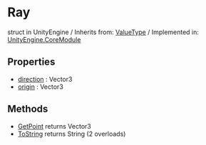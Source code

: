 # Ray
struct in UnityEngine
 / Inherits from: <a href="https://docs.unity3d.com/6000.1/Documentation/ScriptReference/ValueType.html">ValueType</a> / Implemented in: <a href="https://docs.unity3d.com/6000.1/Documentation/ScriptReference/UnityEngine.CoreModule.html">UnityEngine.CoreModule</a>

## Properties
- <a href="https://docs.unity3d.com/6000.1/Documentation/ScriptReference/Ray-direction.html">direction</a> : Vector3
- <a href="https://docs.unity3d.com/6000.1/Documentation/ScriptReference/Ray-origin.html">origin</a> : Vector3

## Methods
- <a href="https://docs.unity3d.com/6000.1/Documentation/ScriptReference/Ray.GetPoint.html">GetPoint</a> returns Vector3
- <a href="https://docs.unity3d.com/6000.1/Documentation/ScriptReference/Ray.ToString.html">ToString</a> returns String (2 overloads)
